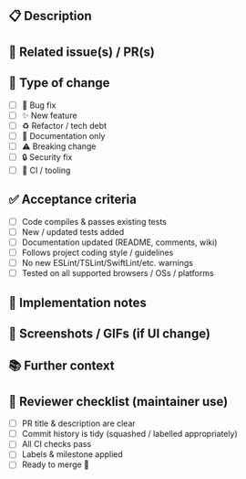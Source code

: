 <!--
  Thanks for contributing 🙌
  Please fill out as much of this template as makes sense for your change.
-->

## 📋 Description

<!-- A concise explanation of **what** this PR does and **why**.
     If this addresses an open issue, link it with “Fixes #123”. -->

## 🔗 Related issue(s) / PR(s)

<!-- e.g. Closes #123, Depends on #456, etc. -->

## 🧰 Type of change

- [ ] 🐞 Bug fix
- [ ] ✨ New feature
- [ ] ♻️ Refactor / tech debt
- [ ] 📝 Documentation only
- [ ] ⚠️ Breaking change
- [ ] 🔒 Security fix
- [ ] 🚦 CI / tooling

## ✅ Acceptance criteria

- [ ] Code compiles & passes existing tests
- [ ] New / updated tests added
- [ ] Documentation updated (README, comments, wiki)
- [ ] Follows project coding style / guidelines
- [ ] No new ESLint/TSLint/SwiftLint/etc. warnings
- [ ] Tested on all supported browsers / OSs / platforms

## 📝 Implementation notes

<!-- Anything reviewers should know about peculiar decisions, trade-offs, etc. -->

## 📸 Screenshots / GIFs (if UI change)

<!-- Drag in images or paste links -->

## 📚 Further context

<!-- Links to architecture docs, RFCs, upstream discussion, performance data, etc. -->

## 👥 Reviewer checklist (maintainer use)

- [ ] PR title & description are clear
- [ ] Commit history is tidy (squashed / labelled appropriately)
- [ ] All CI checks pass
- [ ] Labels & milestone applied
- [ ] Ready to merge 🚀
